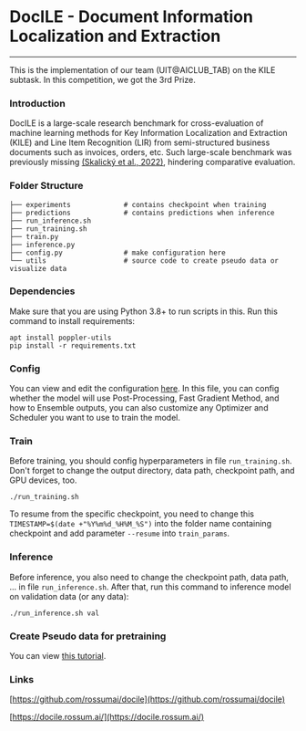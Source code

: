 # DocILE - Document Information Localization and Extraction

---
This is the implementation of our team (UIT@AICLUB_TAB) on the KILE subtask. In this competition, we got the 3rd Prize.  

### Introduction
DocILE is a large-scale research benchmark for cross-evaluation of machine learning methods for Key Information Localization and Extraction (KILE) and Line Item Recognition (LIR) from semi-structured business documents such as invoices, orders, etc. Such large-scale benchmark was previously missing [(Skalický et al., 2022)](https://link.springer.com/chapter/10.1007/978-3-031-13643-6_8), hindering comparative evaluation.

### Folder Structure

```
├── experiments             # contains checkpoint when training
├── predictions             # contains predictions when inference
├── run_inference.sh
├── run_training.sh
├── train.py
├── inference.py
├── config.py               # make configuration here
└── utils                   # source code to create pseudo data or visualize data
```

### Dependencies

Make sure that you are using Python 3.8+ to run scripts in this. Run this command to install requirements:

```
apt install poppler-utils
pip install -r requirements.txt
```

### Config

You can view and edit the configuration [here](config.py). In this file, you can config whether the model will use Post-Processing, Fast Gradient Method, and how to Ensemble outputs, you can also customize any Optimizer and Scheduler you want to use to train the model.   

### Train

Before training, you should config hyperparameters in file `run_training.sh`. Don't forget to change the output directory, data path, checkpoint path, and GPU devices, too. 

```
./run_training.sh
```

To resume from the specific checkpoint, you need to change this  `TIMESTAMP=$(date +"%Y%m%d_%H%M_%S")` into the folder name containing checkpoint and add parameter `--resume` into `train_params`.

### Inference

Before inference, you also need to change the checkpoint path, data path, ... in file `run_inference.sh`. After that, run this command to inference model on validation data (or any data):

```
./run_inference.sh val
```

### Create Pseudo data for pretraining

You can view [this tutorial](utils/unlabeled/README.md).

### Links 

[https://github.com/rossumai/docile](https://github.com/rossumai/docile)

[https://docile.rossum.ai/](https://docile.rossum.ai/)